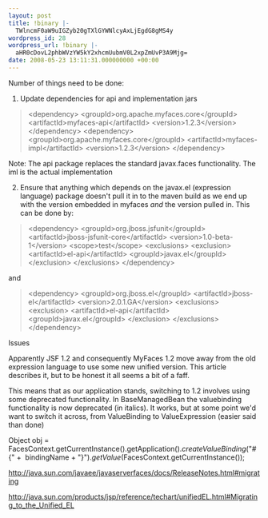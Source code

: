 ```yaml
---
layout: post
title: !binary |-
  TWlncmF0aW9uIGZyb20gTXlGYWNlcyAxLjEgdG8gMS4y
wordpress_id: 28
wordpress_url: !binary |-
  aHR0cDovL2phbWVzYW5kY2xhcmUubmV0L2xpZmUvP3A9Mjg=
date: 2008-05-23 13:11:31.000000000 +00:00
---
```

Number of things need to be done:

1) Update dependencies for api and implementation jars
<blockquote>&lt;dependency&gt;
&lt;groupId&gt;org.apache.myfaces.core&lt;/groupId&gt;
&lt;artifactId&gt;myfaces-api&lt;/artifactId&gt;
&lt;version&gt;1.2.3&lt;/version&gt;
&lt;/dependency&gt;
&lt;dependency&gt;
&lt;groupId&gt;org.apache.myfaces.core&lt;/groupId&gt;
&lt;artifactId&gt;myfaces-impl&lt;/artifactId&gt;
&lt;version&gt;1.2.3&lt;/version&gt;
&lt;/dependency&gt;</blockquote>
Note: The api package replaces the standard javax.faces functionality. The iml is the actual implementation

2) Ensure that anything which depends on the javax.el (expression language) package doesn't pull it in to the maven build as we end up with the version embedded in myfaces *and* the version pulled in. This can be done by:
<blockquote>&lt;dependency&gt;
&lt;groupId&gt;org.jboss.jsfunit&lt;/groupId&gt;
&lt;artifactId&gt;jboss-jsfunit-core&lt;/artifactId&gt;
&lt;version&gt;1.0-beta-1&lt;/version&gt;
&lt;scope&gt;test&lt;/scope&gt;
&lt;exclusions&gt;
&lt;exclusion&gt;
&lt;artifactId&gt;el-api&lt;/artifactId&gt;
&lt;groupId&gt;javax.el&lt;/groupId&gt;
&lt;/exclusion&gt;
&lt;/exclusions&gt;
&lt;/dependency&gt;</blockquote>
and
<blockquote>&lt;dependency&gt;
&lt;groupId&gt;org.jboss.el&lt;/groupId&gt;
&lt;artifactId&gt;jboss-el&lt;/artifactId&gt;
&lt;version&gt;2.0.1.GA&lt;/version&gt;
&lt;exclusions&gt;
&lt;exclusion&gt;
&lt;artifactId&gt;el-api&lt;/artifactId&gt;
&lt;groupId&gt;javax.el&lt;/groupId&gt;
&lt;/exclusion&gt;
&lt;/exclusions&gt;
&lt;/dependency&gt;</blockquote>
Issues

Apparently JSF 1.2 and consequently MyFaces 1.2 move away from the old expression language to use some new unified version. This article describes it, but to be honest it all seems a bit of a faff.

This means that as our application stands, switching to 1.2 involves using some deprecated functionality. In BaseManagedBean the valuebinding functionality is now deprecated (in italics). It works, but at some point we'd want to switch it across, from ValueBinding to ValueExpression (easier said than done)

Object obj = FacesContext.getCurrentInstance().getApplication().<em>createValueBinding</em>("#{" +  bindingName + "}").<em>getValue</em>(FacesContext.getCurrentInstance());

<a title="JSF 1.2 release notes" href="http://java.sun.com/javaee/javaserverfaces/docs/ReleaseNotes.html#migrating" target="_blank">http://java.sun.com/javaee/javaserverfaces/docs/ReleaseNotes.html#migrating</a>

<a title="Migrating to Unified EL" href="http://java.sun.com/products/jsp/reference/techart/unifiedEL.html#Migrating_to_the_Unified_EL" target="_blank">http://java.sun.com/products/jsp/reference/techart/unifiedEL.html#Migrating_to_the_Unified_EL</a>
